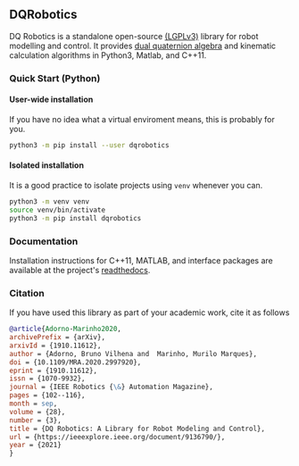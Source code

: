 ## DQRobotics

DQ Robotics is a standalone open-source [(LGPLv3)](https://www.gnu.org/licenses/lgpl-3.0.html) library for robot modelling and control. It provides [dual quaternion algebra](http://en.wikipedia.org/wiki/Dual_quaternion) and kinematic calculation algorithms in Python3, Matlab, and C++11.



### Quick Start (Python)

#### User-wide installation 

If you have no idea what a virtual enviroment means, this is probably for you.

```bash
python3 -m pip install --user dqrobotics
```

#### Isolated installation

It is a good practice to isolate projects using `venv` whenever you can.

```bash
python3 -m venv venv
source venv/bin/activate
python3 -m pip install dqrobotics
```

### Documentation

Installation instructions for C++11, MATLAB, and interface packages are available at the project's [readthedocs](https://dqroboticsgithubio.readthedocs.io).

### Citation

If you have used this library as part of your academic work, cite it as follows
```bibtex
@article{Adorno-Marinho2020,
archivePrefix = {arXiv},
arxivId = {1910.11612},
author = {Adorno, Bruno Vilhena and  Marinho, Murilo Marques},
doi = {10.1109/MRA.2020.2997920},
eprint = {1910.11612},
issn = {1070-9932},
journal = {IEEE Robotics {\&} Automation Magazine},
pages = {102--116},
month = sep,
volume = {28},
number = {3},
title = {DQ Robotics: A Library for Robot Modeling and Control},
url = {https://ieeexplore.ieee.org/document/9136790/},
year = {2021}
}
```
